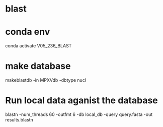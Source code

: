 # blast


# conda env 
conda activate V05_236_BLAST

# make database
makeblastdb -in MPXVdb -dbtype nucl


# Run local data aganist the database  
blastn -num_threads 60 -outfmt 6 -db local_db -query query.fasta -out results.blastn

